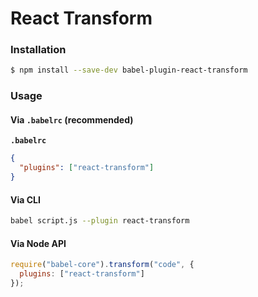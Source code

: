# React Transform

### Installation

```sh
$ npm install --save-dev babel-plugin-react-transform
```

### Usage

#### Via `.babelrc` (recommended)

**`.babelrc`**

```json
{
  "plugins": ["react-transform"]
}
```

#### Via CLI

```sh
babel script.js --plugin react-transform
```

#### Via Node API

```js
require("babel-core").transform("code", {
  plugins: ["react-transform"]
});
```
